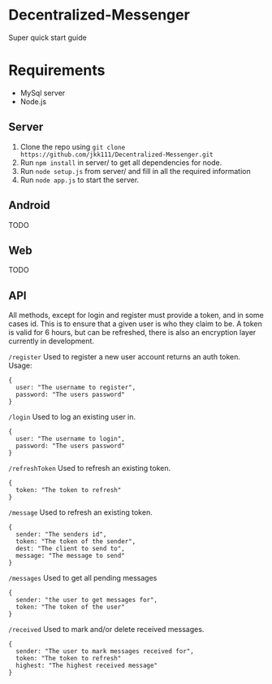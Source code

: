 # Decentralized-Messenger

Super quick start guide

# Requirements
 - MySql server
 - Node.js

## Server

 1. Clone the repo using `git clone https://github.com/jkk111/Decentralized-Messenger.git`
 2. Run `npm install` in server/ to get all dependencies for node.
 3. Run `node setup.js` from server/ and fill in all the required information
 4. Run `node app.js` to start the server.
  
## Android

TODO

## Web

TODO

## API

 All methods, except for login and register must provide a token, and in some cases id. This is to ensure that a given user is who they claim to be. A token is valid for 6 hours, but can be refreshed, there is also an encryption layer currently in development.

 `/register` Used to register a new user account returns an auth token.
 Usage: 
 ```
 {
   user: "The username to register",
   password: "The users password"
 }
 ```
 
 `/login` Used to log an existing user in.
 ```
 {
   user: "The username to login",
   password: "The users password"
 }
 ```
 
 `/refreshToken` Used to refresh an existing token.
 ```
 {
   token: "The token to refresh"
 }
 ```
 
 `/message` Used to refresh an existing token.
 ```
 {
   sender: "The senders id",
   token: "The token of the sender",
   dest: "The client to send to",
   message: "The message to send"
 }
 ```
 
 `/messages` Used to get all pending messages
 ```
 {
   sender: "the user to get messages for",
   token: "The token of the user"
 }
 ```
 
 `/received` Used to mark and/or delete received messages.
 ```
 {
   sender: "The user to mark messages received for",
   token: "The token to refresh"
   highest: "The highest received message"
 }
 ```



